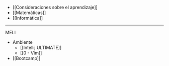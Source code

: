 - [[Consideraciones sobre el aprendizaje]]
- [[Matemáticas]]
- [[Informática]]
***
MELI
- Ambiente
	- [[Intellij ULTIMATE]]
	- [[0 - Vim]]
- [[Bootcamp]]